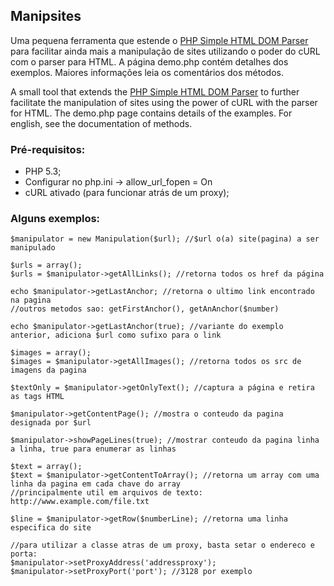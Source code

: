 ## Manipsites

Uma pequena ferramenta que estende o [PHP Simple HTML DOM Parser](http://simplehtmldom.sourceforge.net/) para facilitar ainda mais a manipulação de sites utilizando o poder do cURL com o parser para HTML. A página demo.php contém detalhes dos exemplos. Maiores informações leia os comentários dos métodos.

A small tool that extends the [PHP Simple HTML DOM Parser](http://simplehtmldom.sourceforge.net/) to further facilitate the manipulation of sites using the power of cURL with the parser for HTML. The demo.php page contains details of the examples. For english, see the documentation of methods.


### Pré-requisitos:

- PHP 5.3;
- Configurar no php.ini -> allow\_url_fopen = On
- cURL ativado (para funcionar atrás de um proxy);


### Alguns exemplos:

    $manipulator = new Manipulation($url); //$url o(a) site(pagina) a ser manipulado
    
    $urls = array();
    $urls = $manipulator->getAllLinks(); //retorna todos os href da página
    
    echo $manipulator->getLastAnchor; //retorna o ultimo link encontrado na pagina
    //outros metodos sao: getFirstAnchor(), getAnAnchor($number)

    echo $manipulator->getLastAnchor(true); //variante do exemplo anterior, adiciona $url como sufixo para o link    
    
    $images = array();
    $images = $manipulator->getAllImages(); //retorna todos os src de imagens da pagina

    $textOnly = $manipulator->getOnlyText(); //captura a página e retira as tags HTML

    $manipulator->getContentPage(); //mostra o conteudo da pagina designada por $url
    
    $manipulator->showPageLines(true); //mostrar conteudo da pagina linha a linha, true para enumerar as linhas
    
    $text = array();
    $text = $manipulator->getContentToArray(); //retorna um array com uma linha da pagina em cada chave do array
    //principalmente util em arquivos de texto: http://www.example.com/file.txt
    
    $line = $manipulator->getRow($numberLine); //retorna uma linha especifica do site
    
    //para utilizar a classe atras de um proxy, basta setar o endereco e porta:
    $manipulator->setProxyAddress('addressproxy');
    $manipulator->setProxyPort('port'); //3128 por exemplo
    

